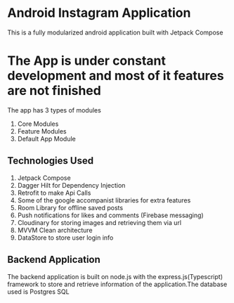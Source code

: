 # Android Instagram Application

This is a fully modularized android application built with Jetpack Compose

# The App is under constant development and most of it features are not finished

The app has 3 types of modules

1. Core Modules 
2. Feature Modules
3. Default App Module

## Technologies Used
1. Jetpack Compose
2. Dagger Hilt for Dependency Injection
3. Retrofit to make Api Calls
4. Some of the google accompanist libraries for extra features
5. Room Library for offline saved posts
6. Push notifications for likes and comments (Firebase messaging)
7. Cloudinary for storing images and retrieving them via url
8. MVVM Clean architecture
9. DataStore to store user login info


## Backend Application
The backend application is built on node.js with the express.js(Typescript) framework to store and 
retrieve information of the application.The database used is Postgres SQL

